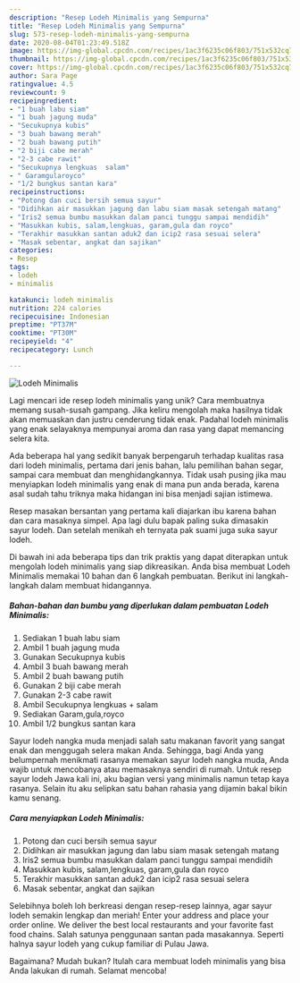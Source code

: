 ```yaml
---
description: "Resep Lodeh Minimalis yang Sempurna"
title: "Resep Lodeh Minimalis yang Sempurna"
slug: 573-resep-lodeh-minimalis-yang-sempurna
date: 2020-08-04T01:23:49.518Z
image: https://img-global.cpcdn.com/recipes/1ac3f6235c06f803/751x532cq70/lodeh-minimalis-foto-resep-utama.jpg
thumbnail: https://img-global.cpcdn.com/recipes/1ac3f6235c06f803/751x532cq70/lodeh-minimalis-foto-resep-utama.jpg
cover: https://img-global.cpcdn.com/recipes/1ac3f6235c06f803/751x532cq70/lodeh-minimalis-foto-resep-utama.jpg
author: Sara Page
ratingvalue: 4.5
reviewcount: 9
recipeingredient:
- "1 buah labu siam"
- "1 buah jagung muda"
- "Secukupnya kubis"
- "3 buah bawang merah"
- "2 buah bawang putih"
- "2 biji cabe merah"
- "2-3 cabe rawit"
- "Secukupnya lengkuas  salam"
- " Garamgularoyco"
- "1/2 bungkus santan kara"
recipeinstructions:
- "Potong dan cuci bersih semua sayur"
- "Didihkan air masukkan jagung dan labu siam masak setengah matang"
- "Iris2 semua bumbu masukkan dalam panci tunggu sampai mendidih"
- "Masukkan kubis, salam,lengkuas, garam,gula dan royco"
- "Terakhir masukkan santan aduk2 dan icip2 rasa sesuai selera"
- "Masak sebentar, angkat dan sajikan"
categories:
- Resep
tags:
- lodeh
- minimalis

katakunci: lodeh minimalis 
nutrition: 224 calories
recipecuisine: Indonesian
preptime: "PT37M"
cooktime: "PT30M"
recipeyield: "4"
recipecategory: Lunch

---
```



![Lodeh Minimalis](https://img-global.cpcdn.com/recipes/1ac3f6235c06f803/751x532cq70/lodeh-minimalis-foto-resep-utama.jpg)

Lagi mencari ide resep lodeh minimalis yang unik? Cara membuatnya memang susah-susah gampang. Jika keliru mengolah maka hasilnya tidak akan memuaskan dan justru cenderung tidak enak. Padahal lodeh minimalis yang enak selayaknya mempunyai aroma dan rasa yang dapat memancing selera kita.

Ada beberapa hal yang sedikit banyak berpengaruh terhadap kualitas rasa dari lodeh minimalis, pertama dari jenis bahan, lalu pemilihan bahan segar, sampai cara membuat dan menghidangkannya. Tidak usah pusing jika mau menyiapkan lodeh minimalis yang enak di mana pun anda berada, karena asal sudah tahu triknya maka hidangan ini bisa menjadi sajian istimewa.

Resep masakan bersantan yang pertama kali diajarkan ibu karena bahan dan cara masaknya simpel. Apa lagi dulu bapak paling suka dimasakin sayur lodeh. Dan setelah menikah eh ternyata pak suami juga suka sayur lodeh.


Di bawah ini ada beberapa tips dan trik praktis yang dapat diterapkan untuk mengolah lodeh minimalis yang siap dikreasikan. Anda bisa membuat Lodeh Minimalis memakai 10 bahan dan 6 langkah pembuatan. Berikut ini langkah-langkah dalam membuat hidangannya.

<!--inarticleads1-->

##### Bahan-bahan dan bumbu yang diperlukan dalam pembuatan Lodeh Minimalis:

1. Sediakan 1 buah labu siam
1. Ambil 1 buah jagung muda
1. Gunakan Secukupnya kubis
1. Ambil 3 buah bawang merah
1. Ambil 2 buah bawang putih
1. Gunakan 2 biji cabe merah
1. Gunakan 2-3 cabe rawit
1. Ambil Secukupnya lengkuas + salam
1. Sediakan  Garam,gula,royco
1. Ambil 1/2 bungkus santan kara


Sayur lodeh nangka muda menjadi salah satu makanan favorit yang sangat enak dan menggugah selera makan Anda. Sehingga, bagi Anda yang belumpernah menikmati rasanya memakan sayur lodeh nangka muda, Anda wajib untuk mencobanya atau memasaknya sendiri di rumah. Untuk resep sayur lodeh Jawa kali ini, aku bagian versi yang minimalis namun tetap kaya rasanya. Selain itu aku selipkan satu bahan rahasia yang dijamin bakal bikin kamu senang. 

<!--inarticleads2-->

##### Cara menyiapkan Lodeh Minimalis:

1. Potong dan cuci bersih semua sayur
1. Didihkan air masukkan jagung dan labu siam masak setengah matang
1. Iris2 semua bumbu masukkan dalam panci tunggu sampai mendidih
1. Masukkan kubis, salam,lengkuas, garam,gula dan royco
1. Terakhir masukkan santan aduk2 dan icip2 rasa sesuai selera
1. Masak sebentar, angkat dan sajikan


Selebihnya boleh loh berkreasi dengan resep-resep lainnya, agar sayur lodeh semakin lengkap dan meriah! Enter your address and place your order online. We deliver the best local restaurants and your favorite fast food chains. Salah satunya penggunaan santan pada masakannya. Seperti halnya sayur lodeh yang cukup familiar di Pulau Jawa. 

Bagaimana? Mudah bukan? Itulah cara membuat lodeh minimalis yang bisa Anda lakukan di rumah. Selamat mencoba!
